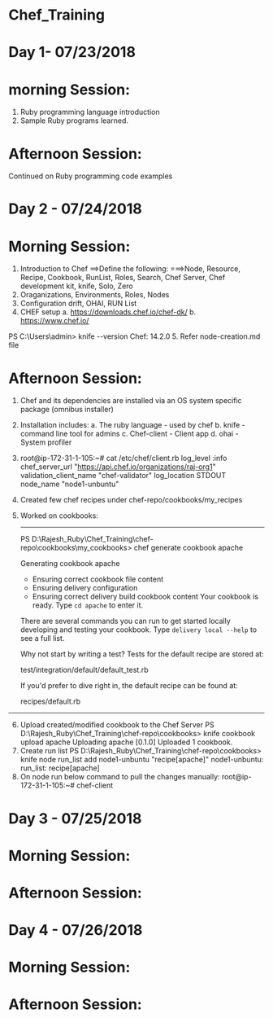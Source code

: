 # Chef_Training
Day 1- 07/23/2018
====================
morning Session:
====================
1. Ruby programming language introduction
2. Sample Ruby programs learned.

Afternoon Session:
====================
Continued on Ruby programming code examples

Day 2 - 07/24/2018
=======================
Morning Session:
====================
1. Introduction to Chef
  ==>Define the following:
   ===>Node, Resource, Recipe, Cookbook, RunList, Roles, Search, Chef Server, Chef development kit, knife, Solo, Zero
2. Oraganizations, Environments, Roles, Nodes
3. Configuration drift, OHAI, RUN List
4. CHEF setup 
    a. https://downloads.chef.io/chef-dk/
    b. https://www.chef.io/
    
 PS C:\Users\admin> knife --version
  Chef: 14.2.0
5. Refer node-creation.md file

Afternoon Session:
====================
1. Chef and its dependencies are installed via an OS system specific package (omnibus installer)
2. Installation includes:
   a. The ruby language - used by chef
   b. knife - command line tool for admins
   c. Chef-client - Client app
   d. ohai - System profiler
3. root@ip-172-31-1-105:~# cat /etc/chef/client.rb
    log_level   :info
    chef_server_url  "https://api.chef.io/organizations/raj-org1"
    validation_client_name "chef-validator"
    log_location   STDOUT
    node_name "node1-unbuntu"
4. Created few chef recipes under chef-repo/cookbooks/my_recipes
5. Worked on cookbooks:
   
   -------------------------------------------
   PS D:\Rajesh_Ruby\Chef_Training\chef-repo\cookbooks\my_cookbooks> chef generate cookbook apache
    
    Generating cookbook apache
    - Ensuring correct cookbook file content
    - Ensuring delivery configuration
    - Ensuring correct delivery build cookbook content
    Your cookbook is ready. Type `cd apache` to enter it.

    There are several commands you can run to get started locally developing and testing your cookbook.
    Type `delivery local --help` to see a full list.

    Why not start by writing a test? Tests for the default recipe are stored at:

    test/integration/default/default_test.rb

    If you'd prefer to dive right in, the default recipe can be found at:

    recipes/default.rb
  -------------------------------------------
6. Upload created/modified cookbook to the Chef Server
    PS D:\Rajesh_Ruby\Chef_Training\chef-repo\cookbooks> knife cookbook upload apache
      Uploading apache       [0.1.0]
      Uploaded 1 cookbook.
7. Create run list
    PS D:\Rajesh_Ruby\Chef_Training\chef-repo\cookbooks> knife node run_list add node1-unbuntu "recipe[apache]"
    node1-unbuntu:
      run_list: recipe[apache]
8. On node run below command to pull the changes manually:
    root@ip-172-31-1-105:~# chef-client


Day 3 - 07/25/2018
=======================
Morning Session:
====================
Afternoon Session:
====================


Day 4 - 07/26/2018
=======================
Morning Session:
====================
Afternoon Session:
====================

